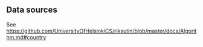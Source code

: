 ## Data sources

See https://github.com/UniversityOfHelsinkiCS/riksutin/blob/master/docs/Algorithm.md#country
